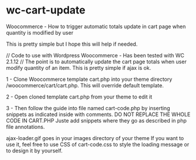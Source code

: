 wc-cart-update
==============

Woocommerce - How to trigger automatic totals update in cart page when quantity is modified by user 

This is pretty simple but I hope this will help if needed.

// Code to use with Wordpress Woocommerce - Has been tested with WC 2.1.12
// The point is to automatically update the cart page totals when user modify quantity of an item. This is pretty simple if ajax is ok.

1 - Clone Woocommerce template cart.php into your theme directory /woocommerce/cart/cart.php. This will override default template.

2 - Open cloned template cart.php from your theme to edit it 

3 - Then follow the guide into file named cart-code.php by inserting snippets as indicated inside with comments.
    DO NOT REPLACE THE WHOLE CODE IN CART.PHP
    Juste add snippets where they go as described in php file annotations.

ajax-loader.gif goes in your images directory of your theme
If you want to use it, feel free to use CSS of cart-code.css to style the loading message or to design it by yourself.

